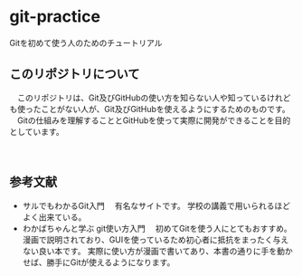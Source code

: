 # git-practice
Gitを初めて使う人のためのチュートリアル

## このリポジトリについて
　このリポジトリは、Git及びGitHubの使い方を知らない人や知っているけれども使ったことがない人が、Git及びGitHubを使えるようにするためのものです。
　Gitの仕組みを理解することとGitHubを使って実際に開発ができることを目的としています。  
<br/>
<br/>
## 参考文献
- サルでもわかるGit入門
　有名なサイトです。
  学校の講義で用いられるほどよく出来ている。
- わかばちゃんと学ぶ git使い方入門
　初めてGitを使う人にとてもおすすめ。
  漫画で説明されており、GUIを使っているため初心者に抵抗をまったく与えない良い本です。
  実際に使い方が漫画で書いてあり、本書の通りに手を動かせば、勝手にGitが使えるようになります。
